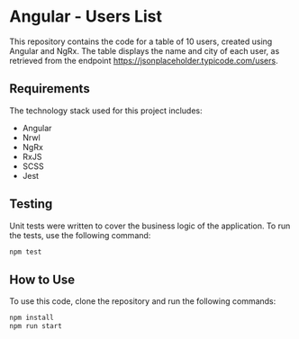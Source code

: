 # Angular - Users List

This repository contains the code for a table of 10 users, created using Angular and NgRx. The table displays the name and city of each user, as retrieved from the endpoint https://jsonplaceholder.typicode.com/users.

## Requirements

The technology stack used for this project includes:

- Angular
- Nrwl
- NgRx
- RxJS
- SCSS
- Jest

## Testing

Unit tests were written to cover the business logic of the application.
To run the tests, use the following command:
```bash
npm test
```

## How to Use

To use this code, clone the repository and run the following commands:

```bash
npm install
npm run start
```
